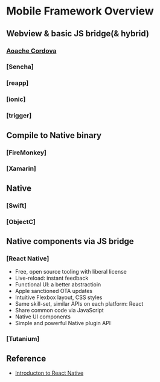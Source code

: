 # Mobile Framework Overview

## Webview & basic JS bridge(& hybrid)

### [Aoache Cordova](https://en.wikipedia.org/wiki/Apache_Cordova)

### [Sencha]

### [reapp]

### [ionic]

### [trigger]

## Compile to Native binary

### [FireMonkey]

### [Xamarin]

## Native

### [Swift]

### [ObjectC]

## Native components via JS bridge

### [React Native]

- Free, open source tooling with liberal license
- Live-reload: instant feedback
- Functional UI: a better abstractioin
- Apple sanctioned OTA updates
- Intuitive Flexbox layout, CSS styles
- Same skill-set, similar APIs on each platform: React
- Share common code via JavaScript
- Native UI components
- Simple and powerful Native plugin API

### [Tutanium]

## Reference

- [Introducton to React Native](http://brentvatne.ca/react-native-intro-talk/)
